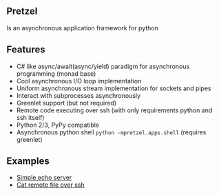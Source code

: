 Pretzel
-------
Is an asynchronous application framework for python

Features
--------
* C# like async/await(async/yield) paradigm for asynchronous programming (monad base)
* Cool asynchronous I/O loop implementation
* Uniform asynchronous stream implementation for sockets and pipes
* Interact with subprocesses asynchronously
* Greenlet support (but not required)
* Remote code executing over ssh (with only requirements python and ssh itself)
* Python 2/3, PyPy compatible
* Asynchronous python shell `python -mpretzel.apps.shell` (requires greenlet)

Examples
--------
* [Simple echo server](https://gist.github.com/aslpavel/5635559)
* [Cat remote file over ssh](https://gist.github.com/aslpavel/5635610)
